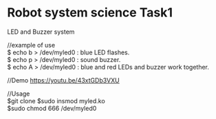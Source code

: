 # Robot system science Task1  
 
 LED and Buzzer system  
   
   
 //example of use    
 $ echo b > /dev/myled0  :  blue LED flashes.  
 $ echo p > /dev/myled0  :  sound buzzer.  
 $ echo A > /dev/myled0  :  blue and red LEDs and buzzer work together. 

 //Demo
 https://youtu.be/43xtGDb3VXU
 
 //Usage  
 $git clone
 $sudo insmod myled.ko  
 $sudo chmod 666 /dev/myled0  

